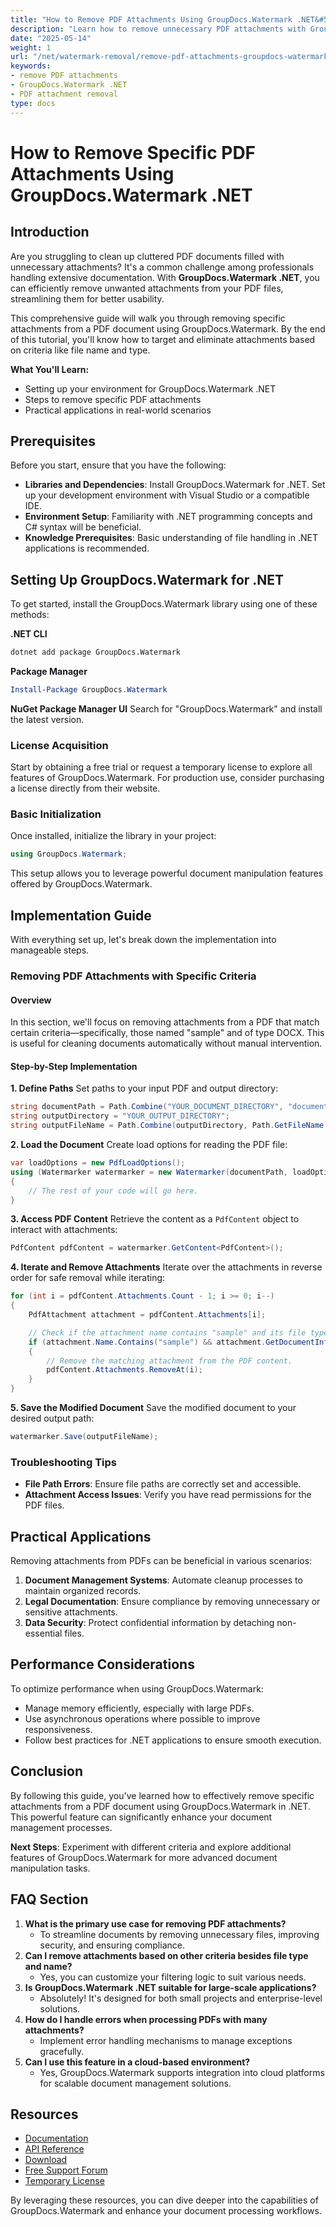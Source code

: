 ```yaml
---
title: "How to Remove PDF Attachments Using GroupDocs.Watermark .NET&#58; A Step-by-Step Guide"
description: "Learn how to remove unnecessary PDF attachments with GroupDocs.Watermark .NET. Follow this step-by-step guide for streamlined document management."
date: "2025-05-14"
weight: 1
url: "/net/watermark-removal/remove-pdf-attachments-groupdocs-watermark-net/"
keywords:
- remove PDF attachments
- GroupDocs.Watermark .NET
- PDF attachment removal
type: docs
---
```

# How to Remove Specific PDF Attachments Using GroupDocs.Watermark .NET

## Introduction

Are you struggling to clean up cluttered PDF documents filled with unnecessary attachments? It's a common challenge among professionals handling extensive documentation. With **GroupDocs.Watermark .NET**, you can efficiently remove unwanted attachments from your PDF files, streamlining them for better usability.

This comprehensive guide will walk you through removing specific attachments from a PDF document using GroupDocs.Watermark. By the end of this tutorial, you'll know how to target and eliminate attachments based on criteria like file name and type.

**What You'll Learn:**
- Setting up your environment for GroupDocs.Watermark .NET
- Steps to remove specific PDF attachments
- Practical applications in real-world scenarios

## Prerequisites

Before you start, ensure that you have the following:
- **Libraries and Dependencies**: Install GroupDocs.Watermark for .NET. Set up your development environment with Visual Studio or a compatible IDE.
- **Environment Setup**: Familiarity with .NET programming concepts and C# syntax will be beneficial.
- **Knowledge Prerequisites**: Basic understanding of file handling in .NET applications is recommended.

## Setting Up GroupDocs.Watermark for .NET

To get started, install the GroupDocs.Watermark library using one of these methods:

**.NET CLI**
```bash
dotnet add package GroupDocs.Watermark
```

**Package Manager**
```powershell
Install-Package GroupDocs.Watermark
```

**NuGet Package Manager UI**
Search for "GroupDocs.Watermark" and install the latest version.

### License Acquisition

Start by obtaining a free trial or request a temporary license to explore all features of GroupDocs.Watermark. For production use, consider purchasing a license directly from their website.

### Basic Initialization

Once installed, initialize the library in your project:
```csharp
using GroupDocs.Watermark;
```
This setup allows you to leverage powerful document manipulation features offered by GroupDocs.Watermark.

## Implementation Guide

With everything set up, let's break down the implementation into manageable steps.

### Removing PDF Attachments with Specific Criteria

#### Overview
In this section, we'll focus on removing attachments from a PDF that match certain criteria—specifically, those named "sample" and of type DOCX. This is useful for cleaning documents automatically without manual intervention.

#### Step-by-Step Implementation
**1. Define Paths**
Set paths to your input PDF and output directory:
```csharp
string documentPath = Path.Combine("YOUR_DOCUMENT_DIRECTORY", "document.pdf");
string outputDirectory = "YOUR_OUTPUT_DIRECTORY";
string outputFileName = Path.Combine(outputDirectory, Path.GetFileName(documentPath));
```
**2. Load the Document**
Create load options for reading the PDF file:
```csharp
var loadOptions = new PdfLoadOptions();
using (Watermarker watermarker = new Watermarker(documentPath, loadOptions))
{
    // The rest of your code will go here.
}
```
**3. Access PDF Content**
Retrieve the content as a `PdfContent` object to interact with attachments:
```csharp
PdfContent pdfContent = watermarker.GetContent<PdfContent>();
```
**4. Iterate and Remove Attachments**
Iterate over the attachments in reverse order for safe removal while iterating:
```csharp
for (int i = pdfContent.Attachments.Count - 1; i >= 0; i--)
{
    PdfAttachment attachment = pdfContent.Attachments[i];

    // Check if the attachment name contains "sample" and its file type is DOCX.
    if (attachment.Name.Contains("sample") && attachment.GetDocumentInfo().FileType == FileType.DOCX)
    {
        // Remove the matching attachment from the PDF content.
        pdfContent.Attachments.RemoveAt(i);
    }
}
```
**5. Save the Modified Document**
Save the modified document to your desired output path:
```csharp
watermarker.Save(outputFileName);
```
### Troubleshooting Tips
- **File Path Errors**: Ensure file paths are correctly set and accessible.
- **Attachment Access Issues**: Verify you have read permissions for the PDF files.

## Practical Applications
Removing attachments from PDFs can be beneficial in various scenarios:
1. **Document Management Systems**: Automate cleanup processes to maintain organized records.
2. **Legal Documentation**: Ensure compliance by removing unnecessary or sensitive attachments.
3. **Data Security**: Protect confidential information by detaching non-essential files.

## Performance Considerations
To optimize performance when using GroupDocs.Watermark:
- Manage memory efficiently, especially with large PDFs.
- Use asynchronous operations where possible to improve responsiveness.
- Follow best practices for .NET applications to ensure smooth execution.

## Conclusion
By following this guide, you've learned how to effectively remove specific attachments from a PDF document using GroupDocs.Watermark in .NET. This powerful feature can significantly enhance your document management processes.

**Next Steps**: Experiment with different criteria and explore additional features of GroupDocs.Watermark for more advanced document manipulation tasks.

## FAQ Section
1. **What is the primary use case for removing PDF attachments?**
   - To streamline documents by removing unnecessary files, improving security, and ensuring compliance.
2. **Can I remove attachments based on other criteria besides file type and name?**
   - Yes, you can customize your filtering logic to suit various needs.
3. **Is GroupDocs.Watermark .NET suitable for large-scale applications?**
   - Absolutely! It's designed for both small projects and enterprise-level solutions.
4. **How do I handle errors when processing PDFs with many attachments?**
   - Implement error handling mechanisms to manage exceptions gracefully.
5. **Can I use this feature in a cloud-based environment?**
   - Yes, GroupDocs.Watermark supports integration into cloud platforms for scalable document management solutions.

## Resources
- [Documentation](https://docs.groupdocs.com/watermark/net/)
- [API Reference](https://reference.groupdocs.com/watermark/net)
- [Download](https://releases.groupdocs.com/watermark/net/)
- [Free Support Forum](https://forum.groupdocs.com/c/watermark/10)
- [Temporary License](https://purchase.groupdocs.com/temporary-license)

By leveraging these resources, you can dive deeper into the capabilities of GroupDocs.Watermark and enhance your document processing workflows.

